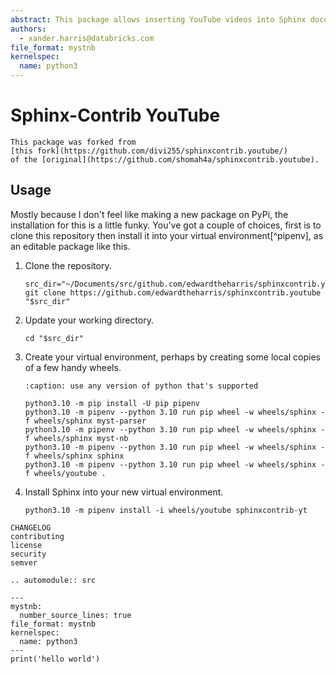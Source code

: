 ```yaml
---
abstract: This package allows inserting YouTube videos into Sphinx documents.
authors:
  - xander.harris@databricks.com
file_format: mystnb
kernelspec:
  name: python3
---
```


# Sphinx-Contrib YouTube

```{note}
This package was forked from
[this fork](https://github.com/divi255/sphinxcontrib.youtube/)
of the [original](https://github.com/shomah4a/sphinxcontrib.youtube).
```

## Usage

Mostly because I don't feel like making a new package on PyPi, the installation
for this is a little funky. You've got a couple of choices, first is to
clone this repository then install it into your virtual environment[^pipenv],
as an editable package like this.

1. Clone the repository.

    ```{code-block} shell
    src_dir="~/Documents/src/github.com/edwardtheharris/sphinxcontrib.youtube"
    git clone https://github.com/edwardtheharris/sphinxcontrib.youtube "$src_dir"
    ```

2. Update your working directory.

    ```{code-block} shell
    cd "$src_dir"
    ```

3. Create your virtual environment, perhaps by creating some local copies of
   a few handy wheels.

    ```{code-block} shell
    :caption: use any version of python that's supported

    python3.10 -m pip install -U pip pipenv
    python3.10 -m pipenv --python 3.10 run pip wheel -w wheels/sphinx -f wheels/sphinx myst-parser
    python3.10 -m pipenv --python 3.10 run pip wheel -w wheels/sphinx -f wheels/sphinx myst-nb
    python3.10 -m pipenv --python 3.10 run pip wheel -w wheels/sphinx -f wheels/sphinx sphinx
    python3.10 -m pipenv --python 3.10 run pip wheel -w wheels/sphinx -f wheels/youtube .
    ```

4. Install Sphinx into your new virtual environment.

    ```{code-block} shell
    python3.10 -m pipenv install -i wheels/youtube sphinxcontrib-yt
    ```

```{toctree}
CHANGELOG
contributing
license
security
semver
```

```{eval-rst}
.. automodule:: src
```

```{code-cell} ipython3
---
mystnb:
  number_source_lines: true
file_format: mystnb
kernelspec:
  name: python3
---
print('hello world')
```
